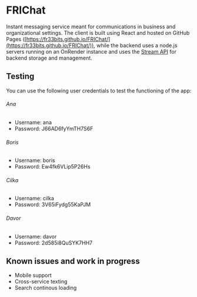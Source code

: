 # FRIChat

Instant messaging service meant for communications in business and organizational settings. The client is built using React and hosted on GitHub Pages ([https://fr33bits.github.io/FRIChat/](https://fr33bits.github.io/FRIChat/)), while the backend uses a node.js servers running on an OnRender instance and uses the [Stream API](https://getstream.io/chat/) for backend storage and management.

## Testing

You can use the following user credentials to test the functioning of the app:

###### Ana

- Username: ana
- Password: J66AD6fyYmTH7S6F

###### Boris

- Username: boris
- Password: Ew4fk6VLip5P26Hs

###### Cilka

- Username: cilka
- Password: 3V65iFydg55KaPJM

###### Davor

- Username: davor
- Password: 2d585i8QuSYK7HH7

## Known issues and work in progress

- Mobile support
- Cross-service texting
- Search continous loading
